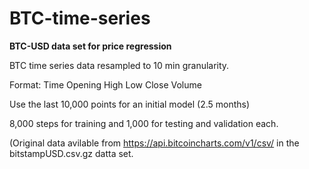 # BTC-time-series
**BTC-USD data set for price regression**

BTC time series data resampled to 10 min granularity.

Format: Time Opening High Low Close Volume

Use the last 10,000 points for an initial model (2.5 months)

8,000 steps for training and 1,000 for testing and validation each.

(Original data avilable from https://api.bitcoincharts.com/v1/csv/ in the bitstampUSD.csv.gz datta set.

